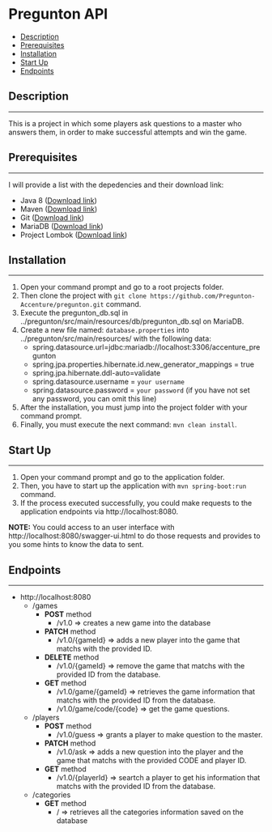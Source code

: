 # Pregunton API

* [Description](#description)
* [Prerequisites](#prerequisites)
* [Installation](#installation)
* [Start Up](#start-up)
* [Endpoints](#endpoints)

## Description

___
This is a project in which some players ask questions to a master who answers them, in order to make successful attempts
and win the game.

## Prerequisites

___
I will provide a list with the depedencies and their download link:

* Java 8 ([Download link](https://www.java.com/es/download/))
* Maven ([Download link](https://maven.apache.org/))
* Git ([Download link](https://git-scm.com/downloads))
* MariaDB ([Download link](https://downloads.mariadb.org/))
* Project Lombok ([Download link](https://projectlombok.org/download))

## Installation

___

1. Open your command prompt and go to a root projects folder.
2. Then clone the project with ```git clone https://github.com/Pregunton-Accenture/pregunton.git``` command.
3. Execute the pregunton_db.sql in ../pregunton/src/main/resources/db/pregunton_db.sql on MariaDB.
4. Create a new file named: ```database.properties``` into ../pregunton/src/main/resources/ with the following data:
    * spring.datasource.url=jdbc:mariadb://localhost:3306/accenture_pregunton
    * spring.jpa.properties.hibernate.id.new_generator_mappings = true
    * spring.jpa.hibernate.ddl-auto=validate
    * spring.datasource.username = ```your username```
    * spring.datasource.password = ```your password``` (if you have not set any password, you can omit this line)
5. After the installation, you must jump into the project folder with your command prompt.
6. Finally, you must execute the next command: ```mvn clean install```.

## Start Up

___

1. Open your command prompt and go to the application folder.
2. Then, you have to start up the application with ```mvn spring-boot:run``` command.
3. If the process executed successfully, you could make requests to the application endpoints via http://localhost:8080.

**NOTE:** You could access to an user interface with http://localhost:8080/swagger-ui.html to do those requests and
provides to you some hints to know the data to sent.

## Endpoints

___

* http://localhost:8080
    * /games
        * __POST__ method
            * /v1.0 => creates a new game into the database
        * __PATCH__ method
            * /v1.0/{gameId} => adds a new player into the game that matchs with the provided ID.
        * __DELETE__ method
            * /v1.0/{gameId} => remove the game that matchs with the provided ID from the database.
        * __GET__ method
            * /v1.0/game/{gameId} => retrieves the game information that matchs with the provided ID from the database.
            * /v1.0/game/code/{code} => get the game questions.
    * /players
        * __POST__ method
            * /v1.0/guess => grants a player to make question to the master.
        * __PATCH__ method
            * /v1.0/ask => adds a new question into the player and the game that matchs with the provided CODE and
              player ID.
        * __GET__ method
            * /v1.0/{playerId} => seartch a player to get his information that matchs with the provided ID from the
              database.
    * /categories
        * __GET__ method
            * / => retrieves all the categories information saved on the database